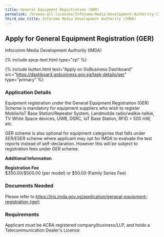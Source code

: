 ```yaml
---
title: General Equipment Registration (GER)
permalink: /browse-all-licences/Infocomm-Media-Development-Authority-(IMDA)/General-Equipment-Registration-(GER)
third_nav_title: Infocomm Media Development Authority (IMDA)
---
```


## Apply for General Equipment Registration (GER)

Infocomm Media Development Authority (IMDA)

{% include spcp-text.html type="cp" %}

{% include button.html text="Apply on GoBusiness Dashboard" src="https://dashboard.gobusiness.gov.sg/task-details/ger" type="primary" %}

<H3>Application Details</H3>

<p>Equipment registration under the General Equipment Registration (GER) Scheme is mandatory for equipment suppliers who wish to register Mobile/IoT Base Station/Repeater System, Landmobile radio/walkie-talkie, TV White Space devices, UWB, DSRC, IoT Base Station, RFID > 500 mW, etc.</p>
<p>GER scheme is also optional for equipment categories that falls under SER/ESER scheme where applicant may opt for IMDA to evaluate the test reports instead of self-declaration. However this will be subject to registration fees under GER scheme.</p>

<strong>Additional Information</strong>

<p><strong>Registration Fee</strong><br />$350.00/$500.00 (per model) or $50.00 (Family Series Fee)</p>

<H3>Documents Needed</H3>

Please refer to <a href="https://iris.imda.gov.sg/application/general-equipment-registration-(ger)">https://iris.imda.gov.sg/application/general-equipment-registration-(ger)</a>

<H3>Requirements</H3>

Applicant must be ACRA registered company/business/LLP, and holds a Telecommunication Dealer's Licence

